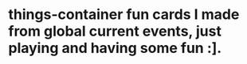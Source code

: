 # things-container fun cards I made from global current events, just playing and having some fun :].
